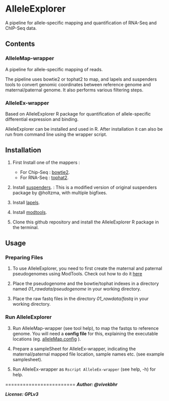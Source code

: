 
# AlleleExplorer
A pipeline for allele-specific mapping and quantification of RNA-Seq and ChIP-Seq data.

## Contents

### AlleleMap-wrapper
A pipeline for allele-specific mapping of reads.

The pipeline uses bowtie2 or tophat2 to map, and lapels and suspenders tools to convert
genomic coordinates between reference genome and maternal/paternal genome.
It also performs various filtering steps.

### AlleleEx-wrapper
Based on AlleleExplorer R package for quantification of allele-specific differential expression and binding.

AlleleExplorer can be installed and used in R. After installation it can also be run from command line using the wrapper script.


## Installation

1) First Install one of the mappers :
   * For Chip-Seq : [bowtie2](http://bowtie-bio.sourceforge.net/bowtie2/index.shtml).
   * For RNA-Seq : [tophat2](https://ccb.jhu.edu/software/tophat/index.shtml).

2) Install [suspenders](https://github.com/vivekbhr/suspenders). : This is a modified version of original suspenders package by @holtzma, with multiple bigfixes.

3) Install [lapels](https://pypi.python.org/pypi/lapels).

4) Install [modtools](https://pypi.python.org/pypi/modtools/1.0.2).

5) Clone this github repository and install the AlleleExplorer R package in the terminal.

## Usage

### Preparing Files

1) To use AlleleExplorer, you need to first create the maternal and paternal pseudogenomes using ModTools. Check out how to do it [here](https://github.com/vivekbhr/AlleleExplorer/blob/master/creating_pseudogenome.md)

2) Place the pseudogenome and the bowtie/tophat indexes in a directory named *01_rawdata/pseudogenome* 
   in your working directory.

3) Place the raw fastq files in the directory  *01_rawdata/fastq* in your working directory.

### Run AlleleExplorer

3) Run AlleleMap-wrapper (see tool help), to map the fastqs to reference genome. You will need a **config file** for this, explaining the executable locations (eg. [alleleMap.config](./alleleMap.config) ).

5) Prepare a sampleSheet for AlleleEx-wrapper, indicating the maternal/paternal mapped file location, sample names etc. (see example samplesheet).

6) Run AlleleEx-wrapper as `Rscript AlleleEx-wrapper` (see help, -h) for help.



========================
***Author: @vivekbhr***

***License: GPLv3***
